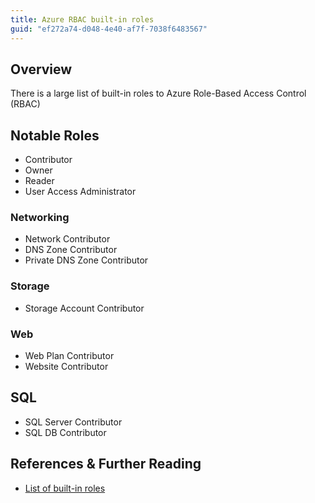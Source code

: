 ```yaml
---
title: Azure RBAC built-in roles
guid: "ef272a74-d048-4e40-af7f-7038f6483567"
---
```


## Overview

There is a large list of built-in roles to Azure Role-Based Access Control (RBAC)

## Notable Roles

* Contributor
* Owner
* Reader
* User Access Administrator

### Networking

* Network Contributor
* DNS Zone Contributor
* Private DNS Zone Contributor

### Storage

* Storage Account Contributor

### Web

* Web Plan Contributor
* Website Contributor

## SQL

* SQL Server Contributor
* SQL DB Contributor

## References & Further Reading

* [List of built-in roles](https://docs.microsoft.com/azure/role-based-access-control/built-in-roles)
